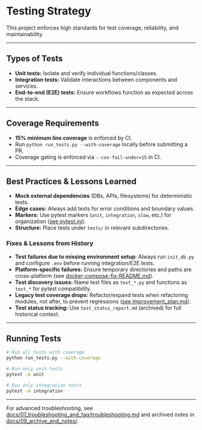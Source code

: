 # Testing Strategy

This project enforces high standards for test coverage, reliability, and maintainability.

---

## Types of Tests

- **Unit tests:** Isolate and verify individual functions/classes.
- **Integration tests:** Validate interactions between components and services.
- **End-to-end (E2E) tests:** Ensure workflows function as expected across the stack.

---

## Coverage Requirements

- **15% minimum line coverage** is enforced by CI.
- Run `python run_tests.py --with-coverage` locally before submitting a PR.
- Coverage gating is enforced via `--cov-fail-under=15` in CI.

---

## Best Practices & Lessons Learned

- **Mock external dependencies** (DBs, APIs, filesystems) for deterministic tests.
- **Edge cases:** Always add tests for error conditions and boundary values.
- **Markers:** Use pytest markers (`unit`, `integration`, `slow`, etc.) for organization ([see pytest.ini](../../pytest.ini)).
- **Structure:** Place tests under `tests/` in relevant subdirectories.

### Fixes & Lessons from History

- **Test failures due to missing environment setup**: Always run `init_db.py` and configure `.env` before running integration/E2E tests.
- **Platform-specific failures:** Ensure temporary directories and paths are cross-platform (see [docker-compose-fix-README.md](../../docker-compose-fix-README.md)).
- **Test discovery issues:** Name test files as `test_*.py` and functions as `test_*` for pytest compatibility.
- **Legacy test coverage drops:** Refactor/expand tests when refactoring modules, not after, to prevent regressions ([see improvement_plan.md](../../improvement_plan.md)).
- **Test status tracking:** Use `test_status_report.md` (archived) for full historical context.

---

## Running Tests

```bash
# Run all tests with coverage
python run_tests.py --with-coverage

# Run only unit tests
pytest -m unit

# Run only integration tests
pytest -m integration
```

---

For advanced troubleshooting, see [docs/07_troubleshooting_and_faq/troubleshooting.md](../07_troubleshooting_and_faq/troubleshooting.md) and archived notes in [docs/09_archive_and_notes/](../09_archive_and_notes/).